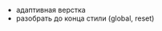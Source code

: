 <!-- - отправка формы -->
<!-- - темная тема -->
<!-- - проверить валидацию -->

- адаптивная верстка
- разобрать до конца стили (global, reset)
